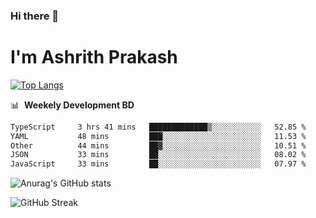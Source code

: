 ### Hi there 👋
# I'm Ashrith Prakash

[![Top Langs](https://github-readme-stats.vercel.app/api/top-langs/?username=xxcheckmatexx&count_private=true&include_all_commits=true&show_icons=true&line_height=20&title_color=FFFFFF&icon_color=FFFFFF&text_color=FFFFFF&bg_color=0D1117&langs_count=8)](https://github.com/anuraghazra/github-readme-stats)

📊 &nbsp;**Weekely Development BD**

<!--START_SECTION:waka-->

```txt
TypeScript     3 hrs 41 mins   █████████████▒░░░░░░░░░░░   52.85 %
YAML           48 mins         ███░░░░░░░░░░░░░░░░░░░░░░   11.53 %
Other          44 mins         ██▓░░░░░░░░░░░░░░░░░░░░░░   10.51 %
JSON           33 mins         ██░░░░░░░░░░░░░░░░░░░░░░░   08.02 %
JavaScript     33 mins         ██░░░░░░░░░░░░░░░░░░░░░░░   07.97 %
```

<!--END_SECTION:waka-->

![Anurag's GitHub stats](https://github-readme-stats.vercel.app/api?username=xxcheckmatexx&count_private=true&show_icons=true&theme=merko)  

![GitHub Streak](http://github-readme-streak-stats.herokuapp.com?user=xxcheckmatexx&theme=merko&hide_border=true&date_format=M%20j%5B%2C%20Y%5D&fire=DD0E0B)
<br/>
